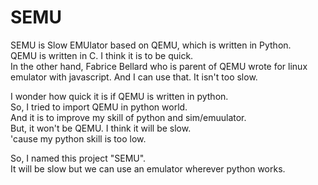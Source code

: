 # SEMU

SEMU is Slow EMUlator based on QEMU, which is written in Python.  
QEMU is written in C. I think it is to be quick.  
In the other hand, Fabrice Bellard who is parent of QEMU wrote for linux emulator with javascript.
And I can use that. It isn't too slow.  

I wonder how quick it is if QEMU is written in python.  
So, I tried to import QEMU in python world.  
And it is to improve my skill of python and sim/emuulator.  
But, it won't be QEMU. I think it will be slow.  
'cause my python skill is too low.  

So, I named this project "SEMU".  
It will be slow but we can use an emulator wherever python works.


